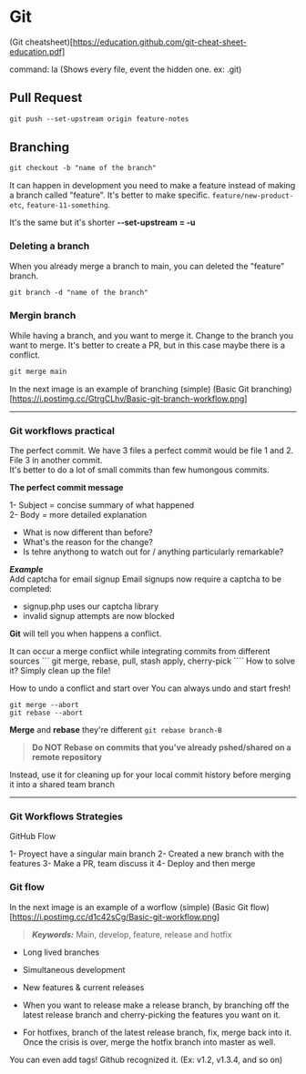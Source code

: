# Git

(Git cheatsheet)[https://education.github.com/git-cheat-sheet-education.pdf]

command: la (Shows every file, event the hidden one. ex: .git)

## Pull Request

```css
git push --set-upstream origin feature-notes
```

## Branching

```css
git checkout -b "name of the branch"

```

It can happen in development you need to make a feature instead of making a branch called "feature".
It's better to make specific. `feature/new-product-etc`, `feature-11-something`.

It's the same but it's shorter **--set-upstream = -u**

### Deleting a branch

When you already merge a branch to main, you can deleted the "feature" branch.

```css
git branch -d "name of the branch"

```

### Mergin branch

While having a branch, and you want to merge it. Change to the branch you want to merge.
It's better to create a PR, but in this case maybe there is a conflict.

```css
git merge main

```

In the next image is an example of branching (simple)
(Basic Git branching)[https://i.postimg.cc/GtrgCLhv/Basic-git-branch-workflow.png]

<hr>

### Git workflows practical

The perfect commit. We have 3 files a perfect commit would be file 1 and 2. File 3 in another commit.
<br>
It's better to do a lot of small commits than few humongous commits.

**The perfect commit message**

1- Subject = concise summary of what happened <br>
2- Body = more detailed explanation

- What is now different than before?
- What's the reason for the change?
- Is tehre anythong to watch out for / anything
  particularly remarkable?

_**Example**_ <br>
Add captcha for email signup
Email signups now require a captcha to be completed:

- signup.php uses our captcha library
- invalid signup attempts are now blocked

**Git** will tell you when happens a conflict.

It can occur a merge conflict while integrating commits from different sources
``` git merge, rebase, pull, stash apply, cherry-pick ````
How to solve it? Simply clean up the file!

How to undo a conflict and start over
You can always undo and start fresh!

`git merge --abort` <br> `git rebase --abort`

**Merge** and **rebase** they're different
`git rebase branch-B`

> **Do NOT Rebase on commits that you've already pshed/shared on a remote repository**

Instead, use it for cleaning up for your local commit history before merging it into a shared team branch

<hr>

### Git Workflows Strategies

GitHub Flow

1- Proyect have a singular main branch
2- Created a new branch with the features
3- Make a PR, team discuss it
4- Deploy and then merge

### Git flow

In the next image is an example of a worflow (simple)
(Basic Git flow)[https://i.postimg.cc/d1c42sCg/Basic-git-workflow.png]

> **_Keywords:_** Main, develop, feature, release and hotfix

- Long lived branches
- Simultaneous development
- New features & current releases

- When you want to release make a release branch, by branching off the latest release branch and cherry-picking the features you want on it.
- For hotfixes, branch of the latest release branch, fix, merge back into it. Once the crisis is over, merge the hotfix branch into master as well.

You can even add tags! Github recognized it. (Ex: v1.2, v1.3.4, and so on)
